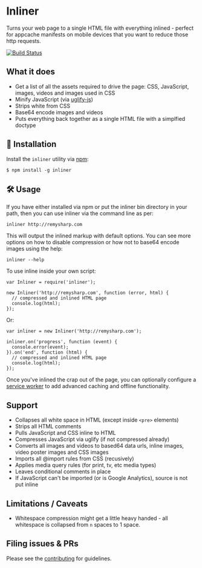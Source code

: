 # Inliner

Turns your web page to a single HTML file with everything inlined - perfect for
appcache manifests on mobile devices that you want to reduce those http
requests.

[![Build Status](https://travis-ci.org/remy/inliner.svg)](https://travis-ci.org/remy/inliner)

## What it does

-   Get a list of all the assets required to drive the page: CSS, JavaScript,
    images, videos and images used in CSS
-   Minify JavaScript (via
    [uglify-js](https://github.com/mishoo/UglifyJS "mishoo/UglifyJS - GitHub"))
-   Strips white from CSS
-   Base64 encode images and videos
-   Puts everything back together as a single HTML file with a simplfied doctype

## 🚀 Installation

Install the `inliner` utility via [npm](http://npmjs.org):

    $ npm install -g inliner

## 🛠️ Usage

If you have either installed via npm or put the inliner bin directory in your
path, then you can use inliner via the command line as per:

    inliner http://remysharp.com

This will output the inlined markup with default options. You can see more
options on how to disable compression or how not to base64 encode images using
the help:

    inliner --help

To use inline inside your own script:

    var Inliner = require('inliner');

    new Inliner('http://remysharp.com', function (error, html) {
      // compressed and inlined HTML page
      console.log(html);
    });

Or:

    var inliner = new Inliner('http://remysharp.com');

    inliner.on('progress', function (event) {
      console.error(event);
    }).on('end', function (html) {
      // compressed and inlined HTML page
      console.log(html);
    });

Once you've inlined the crap out of the page, you can optionally configure a
[service worker](https://developer.mozilla.org/en-US/docs/Web/API/Service_Worker_API/Using_Service_Workers)
to add advanced caching and offline functionality.

## Support

-   Collapses all white space in HTML (except inside `<pre>` elements)
-   Strips all HTML comments
-   Pulls JavaScript and CSS inline to HTML
-   Compresses JavaScript via uglify (if not compressed already)
-   Converts all images and videos to based64 data urls, inline images, video
    poster images and CSS images
-   Imports all @import rules from CSS (recusively)
-   Applies media query rules (for print, tv, etc media types)
-   Leaves conditional comments in place
-   If JavaScript can't be imported (or is Google Analytics), source is not put
    inline

## Limitations / Caveats

-   Whitespace compression might get a little heavy handed - all whitespace is
    collapsed from `n` spaces to 1 space.

## Filing issues & PRs

Please see the
[contributing](https://github.com/remy/inliner/blob/master/CONTRIBUTING.md) for
guidelines.
